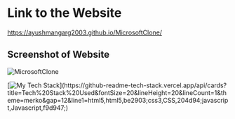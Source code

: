 # Link to the Website
https://ayushmangarg2003.github.io/MicrosoftClone/

## Screenshot of Website
![MicrosoftClone](https://user-images.githubusercontent.com/105537793/212303944-3ac66a47-68af-4500-b07b-a81fc9d938d1.png)

[![My Tech Stack](https://github-readme-tech-stack.vercel.app/api/cards?title=Tech%20Stack%20Used&fontSize=24&lineHeight=20&lineCount=1&theme=merko&gap=12&line1=html5,html5,be2903;tailwindcss,Tailwind,204d94;javascript,Javascript,f9d947;)](https://github-readme-tech-stack.vercel.app/api/cards?title=Tech%20Stack%20Used&fontSize=20&lineHeight=20&lineCount=1&theme=merko&gap=12&line1=html5,html5,be2903;css3,CSS,204d94;javascript,Javascript,f9d947;)
